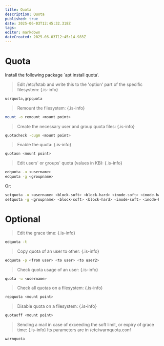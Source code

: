 ```yaml
---
title: Quota
description: Quota
published: true
date: 2025-06-03T12:45:32.318Z
tags: 
editor: markdown
dateCreated: 2025-06-03T12:45:14.983Z
---
```


# Quota

Install the following package `apt install quota'.

> Edit /etc/fstab and write this to the 'option' part of the specific filesystem:
{.is-info}


```bash
usrquota,grpquota
```

> Remount the filesystem:
{.is-info}

```bash
mount -o remount <mount point>
```

> Create the necessary user and group quota files:
{.is-info}

```bash
quotacheck -cugm <mount point>
```

> Enable the quota:
{.is-info}

```bash
quotaon <mount point>
```

> Edit users' or groups' quota (values in KB):
{.is-info}

```bash
edquota -u <username>
edquota -g <groupname>
```
Or:
```bash
setquota -u <username> <block-soft> <block-hard> <inode-soft> <inode-hard> <mount point>
setquota -g <groupname> <block-soft> <block-hard> <inode-soft> <inode-hard> <mount point>
```
# Optional
> Edit the grace time:
{.is-info}
```bash
edquota -t
```
> Copy quota of an user to other:
{.is-info}
```bash
edquota -p <from user> <to user> <to user2>
```
> Check quota usage of an user:
{.is-info}
```bash
quota -u <username>
```
> Check all quotas on a filesystem:
{.is-info}
```bash
repquota <mount point>
```
> Disable quota on a filesystem:
{.is-info}
```bash
quotaoff <mount point>
```
> Sending a mail in case of exceeding the soft limit, or expiry of grace time:
{.is-info}
Its parameters are in /etc/warnquota.conf
```bash
warnquota
```




